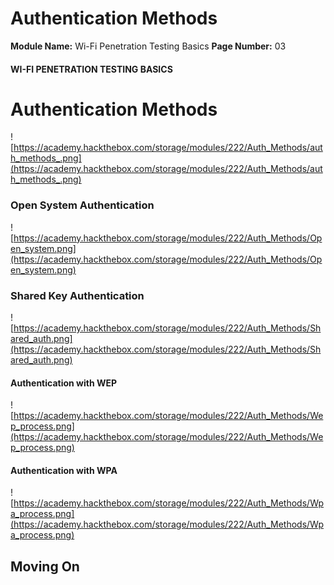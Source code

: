 <!--
 // Platform: Academy
// URL: https://academy.hackthebox.com/module/222/section/2406
// Platform Version: V1
// Module ID: 222
// Module Name: Wi-Fi Penetration Testing Basics
// Module Difficulty: Medium
// Section ID: 2406
// Section Title: Authentication Methods
// Page Title: Wi-Fi Penetration Testing Basics
// Page Number: 03
-->

# Authentication Methods

**Module Name:** Wi-Fi Penetration Testing Basics **Page Number:** 03

#### WI-FI PENETRATION TESTING BASICS

# Authentication Methods

![https://academy.hackthebox.com/storage/modules/222/Auth_Methods/auth_methods_.png](https://academy.hackthebox.com/storage/modules/222/Auth_Methods/auth_methods_.png)

### Open System Authentication

![https://academy.hackthebox.com/storage/modules/222/Auth_Methods/Open_system.png](https://academy.hackthebox.com/storage/modules/222/Auth_Methods/Open_system.png)

### Shared Key Authentication

![https://academy.hackthebox.com/storage/modules/222/Auth_Methods/Shared_auth.png](https://academy.hackthebox.com/storage/modules/222/Auth_Methods/Shared_auth.png)

#### Authentication with WEP

![https://academy.hackthebox.com/storage/modules/222/Auth_Methods/Wep_process.png](https://academy.hackthebox.com/storage/modules/222/Auth_Methods/Wep_process.png)

#### Authentication with WPA

![https://academy.hackthebox.com/storage/modules/222/Auth_Methods/Wpa_process.png](https://academy.hackthebox.com/storage/modules/222/Auth_Methods/Wpa_process.png)

## Moving On

####